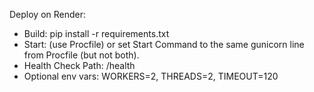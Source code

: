 Deploy on Render:
- Build: pip install -r requirements.txt
- Start: (use Procfile) or set Start Command to the same gunicorn line from Procfile (but not both).
- Health Check Path: /health
- Optional env vars: WORKERS=2, THREADS=2, TIMEOUT=120
